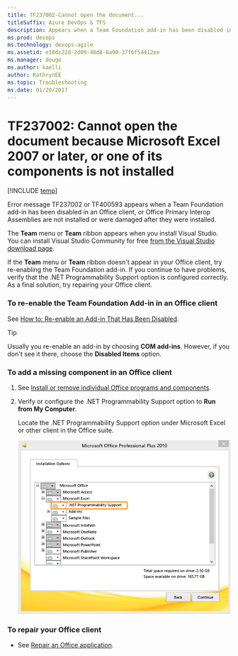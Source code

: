 ```yaml
---
title: TF237002-Cannot open the document... 
titleSuffix: Azure DevOps & TFS
description: Appears when a Team Foundation add-in has been disabled in an Office client.
ms.prod: devops
ms.technology: devops-agile
ms.assetid: e10dc22d-2d09-40d8-8a90-37f6f54412ee
ms.manager: douge
ms.author: kaelli
author: KathrynEE
ms.topic: Troubleshooting
ms.date: 01/20/2017
---
```


# TF237002: Cannot open the document because Microsoft Excel 2007 or later, or one of its components is not installed

[!INCLUDE [temp](../../_shared/version-vsts-tfs-all-versions.md)]

Error message TF237002 or TF400593 appears when a Team Foundation add-in has been disabled in an Office client, or Office Primary Interop Assemblies are not installed or were damaged after they were installed.  

 The **Team** menu or **Team** ribbon appears when you install Visual Studio. You can install Visual Studio Community for free [from the Visual Studio download page](http://www.visualstudio.com/downloads/download-visual-studio-vs).  
  
 If the **Team** menu or **Team** ribbon doesn't appear in your Office client, try re-enabling the Team Foundation add-in. If you continue to have problems, verify that the .NET Programmability Support option is configured correctly. As a final solution, try repairing your Office client.  
  
### To re-enable the Team Foundation Add-in in an Office client  
  
See [How to: Re-enable an Add-in That Has Been Disabled](/visualstudio/vsto/how-to-re-enable-a-vsto-add-in-that-has-been-disabled).  
  
> [!TIP]
>  Usually you re-enable an add-in by choosing **COM add-ins**. However, if you don't see it there, choose the **Disabled Items** option.  
  
### To add a missing component in an Office client  
  
1.  See [Install or remove individual Office programs and components](https://support.office.com/article/download-and-install-or-reinstall-office-365-or-office-2016-on-a-pc-or-mac-4414eaaf-0478-48be-9c42-23adc4716658?ui=en-US&rs=en-US&ad=US).  
  
2.  Verify or configure the .NET Programmability Support option to **Run from My Computer**.  
  
     Locate the .NET Programmability Support option under Microsoft Excel or other client in the Office suite.  
  
     ![Install .NET Programmability Support option](_img/alm_em_netprogsupport.png "ALM_EM_NetProgSupport")  
  
### To repair your Office client  
  
-   See [Repair an Office application](https://support.office.com/article/repair-an-office-application-7821d4b6-7c1d-4205-aa0e-a6b40c5bb88b).